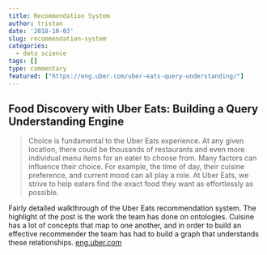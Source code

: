 ```yaml
---
title: Recommendation System
author: tristan
date: '2018-10-03'
slug: recommendation-system
categories:
  - data science
tags: []
type: commentary
featured: ["https://eng.uber.com/uber-eats-query-understanding/"]
---
```

## Food Discovery with Uber Eats: Building a Query Understanding Engine

> Choice is fundamental to the Uber Eats experience. At any given location, there could be thousands of restaurants and even more individual menu items for an eater to choose from. Many factors can influence their choice. For example, the time of day, their cuisine preference, and current mood can all play a role. At Uber Eats, we strive to help eaters find the exact food they want as effortlessly as possible.

Fairly detailed walkthrough of the Uber Eats recommendation system. The highlight of the post is the work the team has done on ontologies. Cuisine has a lot of concepts that map to one another, and in order to build an effective recommender the team has had to build a graph that understands these relationships.
[eng.uber.com](https://eng.uber.com/uber-eats-query-understanding/)
